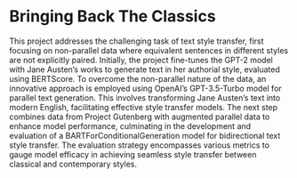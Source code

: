 # Bringing Back The Classics  
This project addresses the challenging task of text style transfer, first focusing on non-parallel data where equivalent sentences in different styles are not explicitly paired. Initially, the project fine-tunes the GPT-2 model with Jane Austen’s works to generate text in her authorial style, evaluated using BERTScore. To overcome the non-parallel nature of the data, an innovative approach is employed using OpenAI’s GPT-3.5-Turbo model for parallel text generation. This involves transforming Jane Austen’s text into modern English, facilitating effective style transfer models. The next step combines data from Project Gutenberg with augmented parallel data to enhance model performance, culminating in the development and evaluation of a BARTForConditionalGeneration model for bidirectional text style transfer. The evaluation strategy encompasses various metrics to gauge model efficacy in achieving seamless style transfer between classical and contemporary styles.
